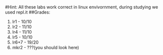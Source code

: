 #Hint:
All these labs work correct in linux envivornment, during studying we used repl.it
##Grades:
1. lr1 - 10/10
2. lr2 - 11/10
3. lr4 - 11/10
4. lr5 - 10/10
5. lr6+7 - 19/20
6. mkr2 - ???(you should look here)
